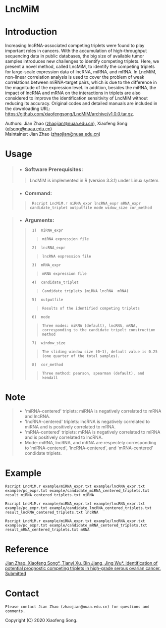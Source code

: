 # LncMiM

# Introduction
Increasing lncRNA-associated competing triplets were found to play important roles in cancers. With the accumulation of high-throughput sequencing data in public databases, the big size of available tumor samples introduces new challenges to identify competing triplets. Here, we present a novel method, called LncMiM, to identify the competing triplets for large-scale expression data of lncRNA, miRNA, and mRNA. In LncMiM, non-linear correlation analysis is used to cover the problem of weak correlations between miRNA-target pairs, which is due to the difference in the magnitude of the expression level. In addition, besides the miRNA, the impact of lncRNA and mRNA on the interactions in triplets are also considered to improve the identification sensitivity of LncMiM without reducing its accuracy. Original codes and detailed manuals are included in the downloading URL: https://github.com/xiaofengsong/LncMiM/archive/v1.0.0.tar.gz.

Authors: Jian Zhao (zhaojian@nuaa.edu.cn), Xiaofeng Song (xfsong@nuaa.edu.cn) <br>
Maintainer: Jian Zhao (zhaojian@nuaa.edu.cn)


# Usage
>* ### Software Prerequisites:
>> LncMiM is implemented in R (version 3.3.1) under Linux system.

>* ### Command: 
>>      Rscript LncMiM.r miRNA_expr lncRNA_expr mRNA_expr candidate_triplet outputfile mode widow_size cor_method  
	
>* ### Arguments:
>>      1)  miRNA_expr
>>>		miRNA expression file
>>      2)  lncRNA_expr
>>>		lncRNA expression file
>>      3)  mRNA_expr
>>>		mRNA expression file
>>      4)  candidate_triplet
>>>		Candidate triplets (miRNA lncRNA  mRNA)
>>      5)  outputfile
>>>		Results of the identified competing triplets
>>      6)  mode
>>>		Three modes: miRNA (default), lncRNA, mRNA, corresponding to the candidate tripelt construction method
>>      7)  window_size
>>>		The sliding window size (0~1), default value is 0.25 (one quarter of the total samples).
>>      8)  cor_method
>>>		Three method: pearson, spearman (default), and kendall

# Note
> * 'miRNA-centered' triplets: miRNA is negatively correlated to mRNA and lncRNA. <br>
> * 'lncRNA-centered' triplets: lncRNA is negatively correlated to miRNA and is positively correlated to mRNA. <br>
> * 'mRNA-centered' triplets: mRNA is negatively correlated to miRNA and is positively correlated to lncRNA. <br>
> * Mode: miRNA, lncRNA, and mRNA are respectely corresponding to 'miRNA-centered', 'lncRNA-centered', and 'mRNA-centered' condidate triplets. <br> 

# Example
	Rscript LncMiM.r example/miRNA_expr.txt example/lncRNA_expr.txt example/pc_expr.txt example/candidate_miRNA_centered_triplets.txt result_miRNA_centered_triplets.txt miRNA

	Rscript LncMiM.r example/miRNA_expr.txt example/lncRNA_expr.txt example/pc_expr.txt example/candidate_lncRNA_centered_triplets.txt result_lncRNA_centered_triplets.txt lncRNA

	Rscript LncMiM.r example/miRNA_expr.txt example/lncRNA_expr.txt example/pc_expr.txt example/candidate_mRNA_centered_triplets.txt result_mRNA_centered_triplets.txt mRNA

# Reference
[Jian Zhao, Xiaofeng Song*, Tianyi Xu, Bin Jiang, Jing Wu*. Identification of potential prognostic competing triplets in high-grade serous ovarian cancer. Submitted](https://www.frontiersin.org/articles/10.3389/fgene.2020.607722/)
# Contact
	Please contact Jian Zhao (zhaojian@nuaa.edu.cn) for questions and comments.

Copyright (C) 2020 Xiaofeng Song.
